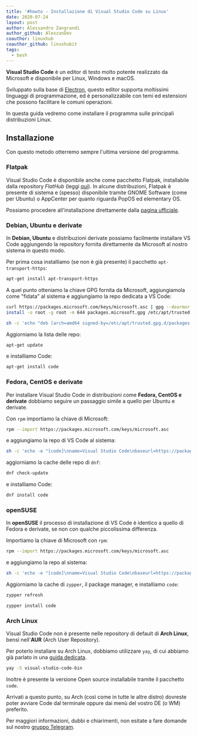 ```yaml
---
title: '#howto - Installazione di Visual Studio Code su Linux'
date: 2020-07-24
layout: post
author: Alessandro Zangrandi
author_github: AlexzanDev
coauthor: linuxhub
coauthor_github: linuxhubit
tags:
  - bash
---
```

**Visual Studio Code** è un editor di testo molto potente realizzato da Microsoft e disponibile per Linux, Windows e macOS.

Sviluppato sulla base di [Electron](https://linuxhub.it/articles/howto-installare-e-usare-electron-framework-per-i-propri-progetti), questo editor supporta moltissimi linguaggi di programmazione, ed è personalizzabile con temi ed estensioni che possono facilitare le comuni operazioni.

In questa guida vedremo come installare il programma sulle principali distribuzioni Linux.

## Installazione

Con questo metodo otterremo sempre l'ultima versione del programma.

### Flatpak
Visual Studio Code è disponibile anche come pacchetto Flatpak, installabile dalla repository *FlatHub* (leggi <a href="https://linuxhub.it/articles/howto-installazione-di-flatpak-e-configurazione-di-flathub">qui</a>). In alcune distribuzioni, Flatpak è presente di sistema e (spesso) disponibile tramite GNOME Software (come per Ubuntu) o AppCenter per quanto riguarda PopOS ed elementary OS.

Possiamo procedere all'installazione direttamente dalla <a href="https://flathub.org/apps/details/com.visualstudio.code">pagina ufficiale</a>.

### Debian, Ubuntu e derivate

In **Debian, Ubuntu** e distribuzioni derivate possiamo facilmente installare VS Code aggiungendo la repository fornita direttamente da Microsoft al nostro sistema in questo modo.

Per prima cosa installiamo (se non è già presente) il pacchetto `apt-transport-https`:

```bash
apt-get install apt-transport-https

```

A quel punto otteniamo la chiave GPG fornita da Microsoft, aggiungiamola come "fidata" al sistema e aggiungiamo la repo dedicata a VS Code:

```bash
curl https://packages.microsoft.com/keys/microsoft.asc | gpg --dearmor > packages.microsoft.gpg
install -o root -g root -m 644 packages.microsoft.gpg /etc/apt/trusted.gpg.d/

sh -c 'echo "deb [arch=amd64 signed-by=/etc/apt/trusted.gpg.d/packages.microsoft.gpg] https://packages.microsoft.com/repos/vscode stable main" > /etc/apt/sources.list.d/vscode.list'
```

Aggiorniamo la lista delle repo:

```bash
apt-get update
```

e installiamo Code:

```bash
apt-get install code
```

### Fedora, CentOS e derivate

Per installare Visual Studio Code in distribuzioni come **Fedora, CentOS e derivate** dobbiamo seguire un passaggio simile a quello per Ubuntu e derivate.

Con `rpm` importiamo la chiave di Microsoft:

```bash
rpm --import https://packages.microsoft.com/keys/microsoft.asc

```

e aggiungiamo la repo di VS Code al sistema:

```bash
sh -c 'echo -e "[code]\nname=Visual Studio Code\nbaseurl=https://packages.microsoft.com/yumrepos/vscode\nenabled=1\ngpgcheck=1\ngpgkey=https://packages.microsoft.com/keys/microsoft.asc" > /etc/yum.repos.d/vscode.repo'
```

aggiorniamo la cache delle repo di `dnf`:

```bash
dnf check-update
```

e installiamo Code:

```bash
dnf install code
```

### openSUSE

In **openSUSE** il processo di installazione di VS Code è identico a quello di Fedora e derivate, se non con qualche piccolissima differenza.

Importiamo la chiave di Microsoft con `rpm`:

```bash
rpm --import https://packages.microsoft.com/keys/microsoft.asc
```

e aggiungiamo la repo al sistema:

```bash
sh -c 'echo -e "[code]\nname=Visual Studio Code\nbaseurl=https://packages.microsoft.com/yumrepos/vscode\nenabled=1\ntype=rpm-md\ngpgcheck=1\ngpgkey=https://packages.microsoft.com/keys/microsoft.asc" > /etc/zypp/repos.d/vscode.repo'
```

Aggiorniamo la cache di `zypper`, il package manager, e installiamo `code`:

```bash
zypper refresh

zypper install code
```

### Arch Linux

Visual Studio Code non è presente nelle repository di default di **Arch Linux**, bensì nell'**AUR** (Arch User Repository).

Per poterlo installare su Arch Linux, dobbiamo utilizzare `yay`, di cui abbiamo già parlato in una [guida dedicata](https://linuxhub.it/articles/howto-introduzione-alla-aur-e-aur-helper#title2).

```bash
yay -S visual-studio-code-bin
```

Inoltre è presente la versione Open source installabile tramite il pacchetto `code`.

Arrivati a questo punto, su Arch (così come in tutte le altre distro) dovreste poter avviare Code dal terminale oppure dai menù del vostro DE (o WM) preferito.


Per maggiori informazioni, dubbi e chiarimenti, non esitate a fare domande sul nostro [gruppo Telegram](https://t.me/linuxpeople).
